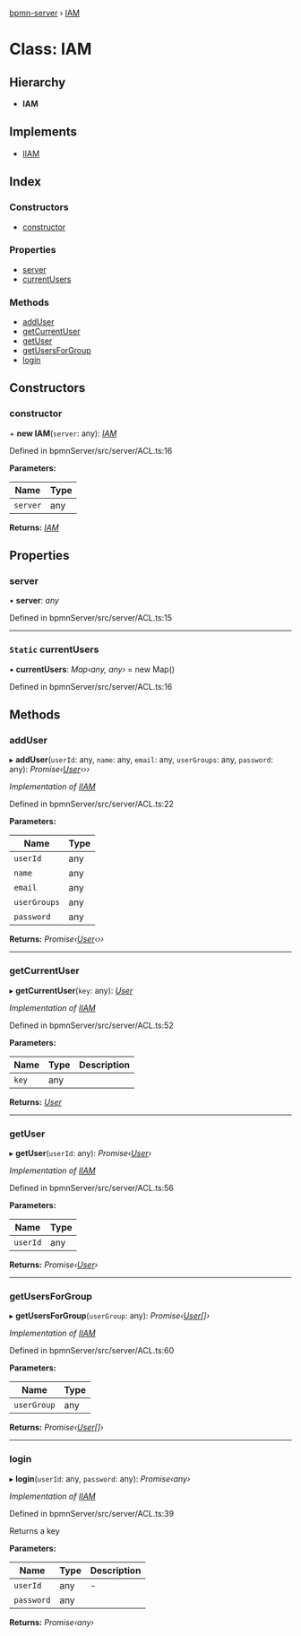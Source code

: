 [bpmn-server](../README.md) › [IAM](iam.md)

# Class: IAM

## Hierarchy

* **IAM**

## Implements

* [IIAM](../interfaces/iiam.md)

## Index

### Constructors

* [constructor](iam.md#constructor)

### Properties

* [server](iam.md#server)
* [currentUsers](iam.md#static-currentusers)

### Methods

* [addUser](iam.md#adduser)
* [getCurrentUser](iam.md#getcurrentuser)
* [getUser](iam.md#getuser)
* [getUsersForGroup](iam.md#getusersforgroup)
* [login](iam.md#login)

## Constructors

###  constructor

\+ **new IAM**(`server`: any): *[IAM](iam.md)*

Defined in bpmnServer/src/server/ACL.ts:16

**Parameters:**

Name | Type |
------ | ------ |
`server` | any |

**Returns:** *[IAM](iam.md)*

## Properties

###  server

• **server**: *any*

Defined in bpmnServer/src/server/ACL.ts:15

___

### `Static` currentUsers

▪ **currentUsers**: *Map‹any, any›* = new Map()

Defined in bpmnServer/src/server/ACL.ts:16

## Methods

###  addUser

▸ **addUser**(`userId`: any, `name`: any, `email`: any, `userGroups`: any, `password`: any): *Promise‹[User](user.md)‹››*

*Implementation of [IIAM](../interfaces/iiam.md)*

Defined in bpmnServer/src/server/ACL.ts:22

**Parameters:**

Name | Type |
------ | ------ |
`userId` | any |
`name` | any |
`email` | any |
`userGroups` | any |
`password` | any |

**Returns:** *Promise‹[User](user.md)‹››*

___

###  getCurrentUser

▸ **getCurrentUser**(`key`: any): *[User](user.md)*

*Implementation of [IIAM](../interfaces/iiam.md)*

Defined in bpmnServer/src/server/ACL.ts:52

**Parameters:**

Name | Type | Description |
------ | ------ | ------ |
`key` | any |   |

**Returns:** *[User](user.md)*

___

###  getUser

▸ **getUser**(`userId`: any): *Promise‹[User](user.md)›*

*Implementation of [IIAM](../interfaces/iiam.md)*

Defined in bpmnServer/src/server/ACL.ts:56

**Parameters:**

Name | Type |
------ | ------ |
`userId` | any |

**Returns:** *Promise‹[User](user.md)›*

___

###  getUsersForGroup

▸ **getUsersForGroup**(`userGroup`: any): *Promise‹[User](user.md)[]›*

*Implementation of [IIAM](../interfaces/iiam.md)*

Defined in bpmnServer/src/server/ACL.ts:60

**Parameters:**

Name | Type |
------ | ------ |
`userGroup` | any |

**Returns:** *Promise‹[User](user.md)[]›*

___

###  login

▸ **login**(`userId`: any, `password`: any): *Promise‹any›*

*Implementation of [IIAM](../interfaces/iiam.md)*

Defined in bpmnServer/src/server/ACL.ts:39

Returns a key

**Parameters:**

Name | Type | Description |
------ | ------ | ------ |
`userId` | any | - |
`password` | any |   |

**Returns:** *Promise‹any›*
